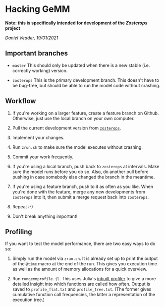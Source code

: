 # Hacking GeMM

**Note: this is specifically intended for development of the *Zosterops* project**

*Daniel Vedder, 19/01/2021*

## Important branches

- `master` This should only be updated when there is a new stable (i.e. correctly working) version.

- `zosterops` This is the primary development branch. This doesn't have to be bug-free, but should
  be able to run the model code without crashing.
  
  
## Workflow

1. If you're working on a larger feature, create a feature branch on Github. Otherwise, just use
   the local branch on your own computer.

2. Pull the current development version from [`zosterops`](https://github.com/lleiding/gemm/tree/zosterops).

3. Implement your changes.

4. Run `zrun.sh` to make sure the model executes without crashing.

5. Commit your work frequently.

6. If you're using a local branch, push back to `zosterops` at intervals. Make sure the model runs
   before you do so. Also, do another pull before pushing in case somebody else changed the branch
   in the meantime.
   
7. If you're using a feature branch, push to it as often as you like. When you're done with the
   feature, merge any new developments from `zosterops` into it, then submit a merge request
   back into `zosterops`.
   
8. Repeat :-)

9. Don't break anything important!


## Profiling

If you want to test the model performance, there are two easy ways to do so:

1. Simply run the model via `zrun.sh`. It is already set up to print the output of the `@time`
   macro at the end of the run. This gives you execution time as well as the amount of memory
   allocations for a quick overview.
   
2. Run `rungemmprofile.jl`. This uses Julia's 
   [inbuilt profiler](https://docs.julialang.org/en/v1/manual/profile/) to give a more detailed
   insight into which functions are called how often. Output is saved to `profile_flat.txt` and
   `profile_tree.txt`. (The former gives cumulative function call frequencies, the latter a
   representation of the execution tree.)
